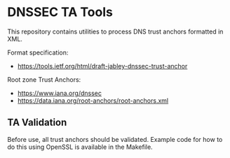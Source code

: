 # DNSSEC TA Tools

This repository contains utilities to process DNS trust anchors formatted in XML.


Format specification:

- https://tools.ietf.org/html/draft-jabley-dnssec-trust-anchor

Root zone Trust Anchors:

- https://www.iana.org/dnssec
- https://data.iana.org/root-anchors/root-anchors.xml

## TA Validation

Before use, all trust anchors should be validated. Example code for how to do this using OpenSSL is available in the Makefile.

